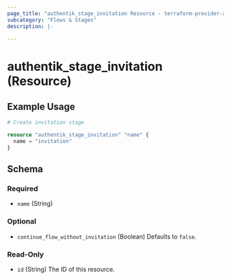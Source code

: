 ```yaml
---
page_title: "authentik_stage_invitation Resource - terraform-provider-authentik"
subcategory: "Flows & Stages"
description: |-
  
---
```


# authentik_stage_invitation (Resource)




## Example Usage

```terraform
# Create invitation stage

resource "authentik_stage_invitation" "name" {
  name = "invitation"
}
```

<!-- schema generated by tfplugindocs -->
## Schema

### Required

- `name` (String)

### Optional

- `continue_flow_without_invitation` (Boolean) Defaults to `false`.

### Read-Only

- `id` (String) The ID of this resource.
